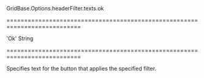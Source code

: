 <!--id-->GridBase.Options.headerFilter.texts.ok<!--/id-->
===========================================================================
<!--default-->'Ok'<!--/default-->
<!--type-->String<!--/type-->
===========================================================================

<!--shortDescription-->
Specifies text for the button that applies the specified filter.
<!--/shortDescription-->

<!--fullDescription-->

<!--/fullDescription-->